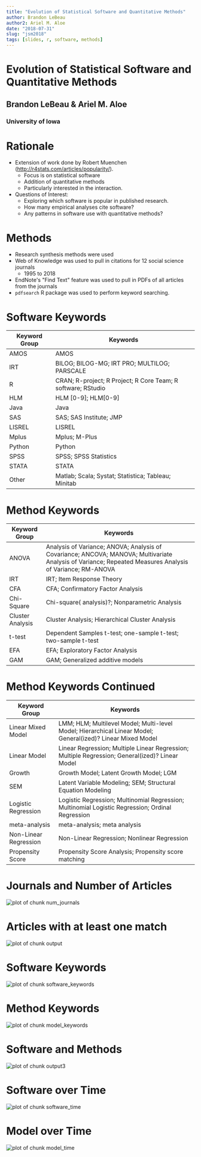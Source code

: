```yaml
---
title: "Evolution of Statistical Software and Quantitative Methods"
author: Brandon LeBeau
author2: Ariel M. Aloe
date: "2018-07-31"
slug: "jsm2018"
tags: [slides, r, software, methods]
---
```


<h1>Evolution of Statistical Software and Quantitative Methods</h1>
<h2>Brandon LeBeau & Ariel M. Aloe</h2>
<h3>University of Iowa</h3>



# Rationale

- Extension of work done by Robert Muenchen (http://r4stats.com/articles/popularity/). 
    + Focus is on statistical software
    + Addition of quantitative methods
    + Particularly interested in the interaction.
- Questions of Interest:
    + Exploring which software is popular in published research. 
    + How many empirical analyses cite software?
    + Any patterns in software use with quantitative methods?



# Methods
- Research synthesis methods were used
- Web of Knowledge was used to pull in citations for 12 social science journals
    - 1995 to 2018
- EndNote's "Find Text" feature was used to pull in PDFs of all articles from the journals
- `pdfsearch` R package was used to perform keyword searching.



# Software Keywords

| Keyword Group | Keywords | 
|---------------|----------|
| AMOS          | AMOS     |
| IRT           | BILOG; BILOG-MG; IRT PRO; MULTILOG; PARSCALE | 
| R             | CRAN; R-project; R Project; R Core Team; R software; RStudio | 
| HLM           | HLM [0-9]; HLM[0-9] | 
| Java          | Java  |
| SAS           | SAS; SAS Institute; JMP |
| LISREL        | LISREL |
| Mplus         | Mplus; M-Plus |
| Python        | Python |
| SPSS          | SPSS; SPSS Statistics | 
| STATA         | STATA |
| Other         | Matlab; Scala; Systat; Statistica; Tableau; Minitab |



# Method Keywords 

| Keyword Group | Keywords | 
|---------------|----------|
| ANOVA         | Analysis of Variance; ANOVA; Analysis of Covariance; ANCOVA; MANOVA; Multivariate Analysis of Variance; Repeated Measures Analysis of Variance; RM-ANOVA | 
| IRT           | IRT; Item Response Theory |
| CFA           | CFA; Confirmatory Factor Analysis |
| Chi-Square    | Chi-square( analysis)?; Nonparametric Analysis | 
| Cluster Analysis | Cluster Analysis; Hierarchical Cluster Analysis | 
| t-test        | Dependent Samples t-test; one-sample t-test; two-sample t-test | 
| EFA           | EFA; Exploratory Factor Analysis | 
| GAM           | GAM; Generalized additive models | 



# Method Keywords Continued

| Keyword Group | Keywords | 
|---------------|----------|
| Linear Mixed Model | LMM; HLM; Multilevel Model; Multi-level Model; Hierarchical Linear Model; General(ized)? Linear Mixed Model | 
| Linear Model | Linear Regression; Multiple Linear Regression; Multiple Regression; General(ized)? Linear Model |
| Growth       | Growth Model; Latent Growth Model; LGM | 
| SEM          | Latent Variable Modeling; SEM; Structural Equation Modeling | 
| Logistic Regression | Logistic Regression; Multinomial Regression; Multinomial Logistic Regression; Ordinal Regression | 
| meta-analysis | meta-analysis; meta analysis |
| Non-Linear Regression | Non-Linear Regression; Nonlinear Regression |
| Propensity Score | Propensity Score Analysis; Propensity score matching |



# Journals and Number of Articles

![plot of chunk num_journals](/figs/num_journals-1.png)



# Articles with at least one match

![plot of chunk output](/figs/output-1.png)



# Software Keywords

![plot of chunk software_keywords](/figs/software_keywords-1.png)



# Method Keywords

![plot of chunk model_keywords](/figs/model_keywords-1.png)



# Software and Methods

![plot of chunk output3](/figs/output3-1.png)



# Software over Time

![plot of chunk software_time](/figs/software_time-1.png)



# Model over Time

![plot of chunk model_time](/figs/model_time-1.png)

